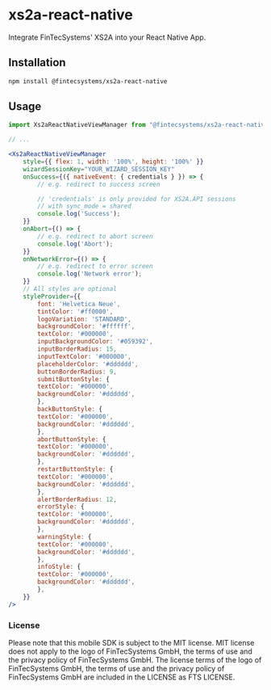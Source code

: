 # xs2a-react-native

Integrate FinTecSystems' XS2A into your React Native App.

## Installation

```sh
npm install @fintecsystems/xs2a-react-native
```

## Usage

```jsx
import Xs2aReactNativeViewManager from "@fintecsystems/xs2a-react-native";

// ...

<Xs2aReactNativeViewManager
	style={{ flex: 1, width: '100%', height: '100%' }}
	wizardSessionKey="YOUR_WIZARD_SESSION_KEY"
	onSuccess={({ nativeEvent: { credentials } }) => {
		// e.g. redirect to success screen

		// 'credentials' is only provided for XS2A.API sessions
		// with sync_mode = shared
		console.log('Success');
	}}
	onAbort={() => {
		// e.g. redirect to abort screen
		console.log('Abort');
	}}
	onNetworkError={() => {
		// e.g. redirect to error screen
		console.log('Network error');
	}}
	// All styles are optional
	styleProvider={{
		font: 'Helvetica Neue',
		tintColor: '#ff0000',
		logoVariation: 'STANDARD',
		backgroundColor: '#ffffff',
		textColor: '#000000',
		inputBackgroundColor: '#059392',
		inputBorderRadius: 15,
		inputTextColor: '#000000',
		placeholderColor: '#dddddd',
		buttonBorderRadius: 9,
		submitButtonStyle: {
		textColor: '#000000',
		backgroundColor: '#dddddd',
		},
		backButtonStyle: {
		textColor: '#000000',
		backgroundColor: '#dddddd',
		},
		abortButtonStyle: {
		textColor: '#000000',
		backgroundColor: '#dddddd',
		},
		restartButtonStyle: {
		textColor: '#000000',
		backgroundColor: '#dddddd',
		},
		alertBorderRadius: 12,
		errorStyle: {
		textColor: '#000000',
		backgroundColor: '#dddddd',
		},
		warningStyle: {
		textColor: '#000000',
		backgroundColor: '#dddddd',
		},
		infoStyle: {
		textColor: '#000000',
		backgroundColor: '#dddddd',
		},
	}}
/>
```

### License

Please note that this mobile SDK is subject to the MIT license. MIT license does not apply to the logo of FinTecSystems GmbH, the terms of use and the privacy policy of FinTecSystems GmbH. The license terms of the logo of FinTecSystems GmbH, the terms of use and the privacy policy of FinTecSystems GmbH are included in the LICENSE as FTS LICENSE.